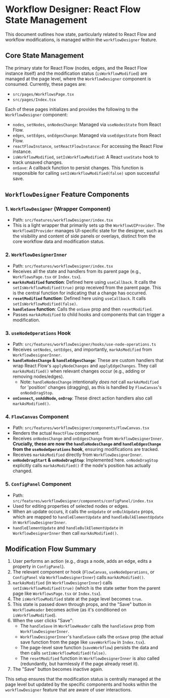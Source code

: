 # Workflow Designer: React Flow State Management

This document outlines how state, particularly related to React Flow and workflow modifications, is managed within the `workflowDesigner` feature.

## Core State Management

The primary state for React Flow (nodes, edges, and the React Flow instance itself) and the modification status (`isWorkflowModified`) are managed at the page level, where the `WorkflowDesigner` component is consumed. Currently, these pages are:

-   `src/pages/WorkflowsPage.tsx`
-   `src/pages/Index.tsx`

Each of these pages initializes and provides the following to the `WorkflowDesigner` component:

-   `nodes`, `setNodes`, `onNodesChange`: Managed via `useNodesState` from React Flow.
-   `edges`, `setEdges`, `onEdgesChange`: Managed via `useEdgesState` from React Flow.
-   `reactFlowInstance`, `setReactFlowInstance`: For accessing the React Flow instance.
-   `isWorkflowModified`, `setIsWorkflowModified`: A React `useState` hook to track unsaved changes.
-   `onSave`: A callback function to persist changes. This function is responsible for calling `setIsWorkflowModified(false)` upon successful save.

## `WorkflowDesigner` Feature Components

### 1. `WorkflowDesigner` (Wrapper Component)
   -   Path: `src/features/workflowDesigner/index.tsx`
   -   This is a light wrapper that primarily sets up the `WorkflowUIProvider`. The `WorkflowUIProvider` manages UI-specific state for the designer, such as the visibility and content of side panels or overlays, distinct from the core workflow data and modification status.

### 2. `WorkflowDesignerInner`
   -   Path: `src/features/workflowDesigner/index.tsx`
   -   Receives all the state and handlers from its parent page (e.g., `WorkflowsPage.tsx` or `Index.tsx`).
   -   **`markAsModified` function**: Defined here using `useCallback`. It calls the `setIsWorkflowModified(true)` prop received from the parent page. This is the central function for indicating that a change has occurred.
   -   **`resetModified` function**: Defined here using `useCallback`. It calls `setIsWorkflowModified(false)`.
   -   **`handleSave` function**: Calls the `onSave` prop and then `resetModified`.
   -   Passes `markAsModified` to child hooks and components that can trigger a modification.

### 3. `useNodeOperations` Hook
   -   Path: `src/features/workflowDesigner/hooks/use-node-operations.ts`
   -   Receives `setNodes`, `setEdges`, and importantly, `markAsModified` from `WorkflowDesignerInner`.
   -   **`handleNodesChange` & `handleEdgesChange`**: These are custom handlers that wrap React Flow's `applyNodeChanges` and `applyEdgeChanges`. They call `markAsModified()` when relevant changes occur (e.g., adding or removing nodes/edges).
        *   Note: `handleNodesChange` intentionally *does not* call `markAsModified` for 'position' changes (dragging), as this is handled by `FlowCanvas`'s `onNodeDragStop`.
   -   **`onConnect`, `onAddNode`, `onDrop`**: These direct action handlers also call `markAsModified()`.

### 4. `FlowCanvas` Component
   -   Path: `src/features/workflowDesigner/components/FlowCanvas.tsx`
   -   Renders the actual `ReactFlow` component.
   -   Receives `onNodesChange` and `onEdgesChange` from `WorkflowDesignerInner`. **Crucially, these are now the `handleNodesChange` and `handleEdgesChange` from the `useNodeOperations` hook**, ensuring modifications are tracked.
   -   Receives `markAsModified` directly from `WorkflowDesignerInner`.
   -   **`onNodeDragStart` & `onNodeDragStop`**: Implemented here. `onNodeDragStop` explicitly calls `markAsModified()` if the node's position has actually changed.

### 5. `ConfigPanel` Component
   -   Path: `src/features/workflowDesigner/components/configPanel/index.tsx`
   -   Used for editing properties of selected nodes or edges.
   -   When an update occurs, it calls the `onUpdate` or `onBulkUpdate` props, which are mapped to `handleElementUpdate` and `handleBulkElementUpdate` in `WorkflowDesignerInner`.
   -   `handleElementUpdate` and `handleBulkElementUpdate` in `WorkflowDesignerInner` then call `markAsModified()`.

## Modification Flow Summary

1.  User performs an action (e.g., drags a node, adds an edge, edits a property in `ConfigPanel`).
2.  The relevant component or hook (`FlowCanvas`, `useNodeOperations`, or `ConfigPanel` via `WorkflowDesignerInner`) calls `markAsModified()`.
3.  `markAsModified` (in `WorkflowDesignerInner`) calls `setIsWorkflowModified(true)` (which is the state setter from the parent page like `WorkflowsPage.tsx` or `Index.tsx`).
4.  The `isWorkflowModified` state at the page level becomes `true`.
5.  This state is passed down through props, and the "Save" button in `WorkflowHeader` becomes active (as it's conditioned on `isWorkflowModified`).
6.  When the user clicks "Save":
    *   The `handleSave` in `WorkflowHeader` calls the `handleSave` prop from `WorkflowDesignerInner`.
    *   `WorkflowDesignerInner`'s `handleSave` calls the `onSave` prop (the actual save function from the page like `saveWorkflow` in `Index.tsx`).
    *   The page-level save function (`saveWorkflow`) persists the data and then calls `setIsWorkflowModified(false)`.
    *   The `resetModified` function in `WorkflowDesignerInner` is also called (redundantly, but harmlessly if the page already reset it).
7.  The "Save" button becomes inactive again.

This setup ensures that the modification status is centrally managed at the page level but updated by the specific components and hooks within the `workflowDesigner` feature that are aware of user interactions.
